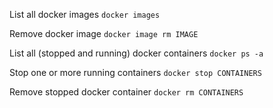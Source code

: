 List all docker images
`docker images`

Remove docker image
`docker image rm IMAGE`

List all (stopped and running) docker containers
`docker ps -a`

Stop one or more running containers
`docker stop CONTAINERS`

Remove stopped docker container
`docker rm CONTAINERS`

